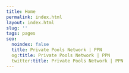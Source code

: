 ```yaml
---
title: Home
permalink: index.html
layout: index.html
slug: ''
tags: pages
seo:
  noindex: false
  title: Private Pools Network | PPN
  og:title: Private Pools Network | PPN
  twitter:title: Private Pools Network | PPN
---
```



